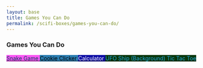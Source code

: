 ```yaml
---
layout: base
title: Games You Can Do
permalink: /scifi-boxes/games-you-can-do/
---
```


### Games You Can Do

<a href="{{site.baseurl}}/snake" class="button small" style="background-color: #fb56f3ff">
    <span style="color: #043f58ff">Snake Game</span>
</a>

<a href="{{site.baseurl}}/cookie-clicker-game/" class="button small" style="background-color: #2A7DB1">
    <span style="color: #000000">Cookie Clicker</span>
</a>

<a href="{{site.baseurl}}/calculator" class="button small" style="background-color: #0c0ca5ff">
    <span style="color: #fffefeff">Calculator</span>
</a>

<a href="{{site.baseurl}}/background" class="button small" style="background-color: #08380cff">
    <span style="color: #25a4d6ff">UFO Ship (Background)</span>
</a>

<a href="{{site.baseurl}}/tictactoe-game.html" class="button small" style="background-color: #08380cff">
    <span style="color: #25a4d6ff">Tic Tac Toe</span>

<br>
